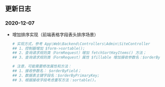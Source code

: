 ## 更新日志

### 2020-12-07

* 增加排序实现（前端表格字段表头排序场景）

  ```php
  # 实现方式，参考 App\Web\Backend\Controllers\Admin\SiteController
  ## 1、控制器增加 $form->sortable();
  ## 2、查询请求规则类（FormRequest）增加 fetchSortKeyItems() 方法；
  ## 3、查询请求规则类（FormRequest）属性 $fillable 增加接收参数名：$orderByField。
  
  # 注意，可能需要修改属性和方法：
  ## 1、接收参数名： $orderByField；
  ## 2、数据表主键字段名：$orderByPrimaryKey;
  ## 3、根据接收字段考虑重写方法：sortable()。
  ```